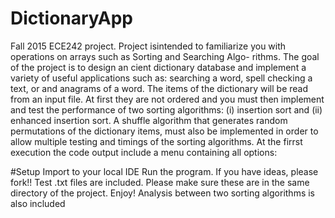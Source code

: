 # DictionaryApp
Fall 2015 ECE242 project. Project isintended to familiarize you with operations on arrays such as Sorting and Searching Algo-
rithms. The goal of the project is to design an cient dictionary database and implement a variety of
useful applications such as: searching a word, spell checking a text, or and anagrams of a word. The items
of the dictionary will be read from an input file. At first they are not ordered and you must then implement
and test the performance of two sorting algorithms: (i) insertion sort and (ii) enhanced insertion sort. A
shuffle algorithm that generates random permutations of the dictionary items, must also be implemented in
order to allow multiple testing and timings of the sorting algorithms. At the firrst execution the code output
include a menu containing all options:

#Setup
Import to your local IDE
Run the program. If you have ideas, please fork!!
Test .txt files are included. Please make sure these are in the same directory of the project.
Enjoy! 
Analysis between two sorting algorithms is also included
